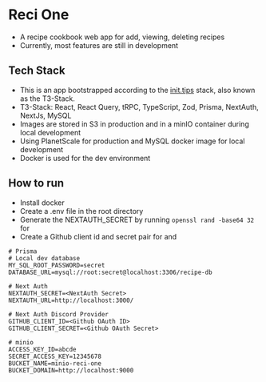 # Reci One
- A recipe cookbook web app for add, viewing, deleting recipes
- Currently, most features are still in development

## Tech Stack
- This is an app bootstrapped according to the [init.tips](https://init.tips) stack, also known as the T3-Stack.
- T3-Stack: React, React Query, tRPC, TypeScript, Zod, Prisma, NextAuth, NextJs, MySQL
- Images are stored in S3 in production and in a minIO container during local development
- Using PlanetScale for production and MySQL docker image for local development
- Docker is used for the dev environment

## How to run
- Install docker
- Create a .env file in the root directory
- Generate the NEXTAUTH_SECRET by running ```openssl rand -base64 32``` for <NextAuth Secret>
- Create a Github client id and secret pair for <Github OAuth ID> and <Github OAuth Secret>

```
# Prisma
# Local dev database
MY_SQL_ROOT_PASSWORD=secret
DATABASE_URL=mysql://root:secret@localhost:3306/recipe-db

# Next Auth
NEXTAUTH_SECRET=<NextAuth Secret>
NEXTAUTH_URL=http://localhost:3000/

# Next Auth Discord Provider
GITHUB_CLIENT_ID=<Github OAuth ID>
GITHUB_CLIENT_SECRET=<Github OAuth Secret>

# minio
ACCESS_KEY_ID=abcde
SECRET_ACCESS_KEY=12345678
BUCKET_NAME=minio-reci-one
BUCKET_DOMAIN=http://localhost:9000

```
